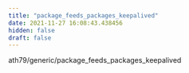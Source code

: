 ```yaml
---
title: "package_feeds_packages_keepalived"
date: 2021-11-27 16:08:43.438456
hidden: false
draft: false
---
```


ath79/generic/package_feeds_packages_keepalived

